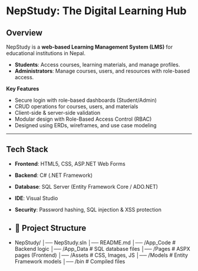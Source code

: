# NepStudy: The Digital Learning Hub

## Overview
NepStudy is a **web-based Learning Management System (LMS)** for educational institutions in Nepal.  
- **Students**: Access courses, learning materials, and manage profiles.  
- **Administrators**: Manage courses, users, and resources with role-based access.  

**Key Features**  
- Secure login with role-based dashboards (Student/Admin)  
- CRUD operations for courses, users, and materials  
- Client-side & server-side validation  
- Modular design with Role-Based Access Control (RBAC)  
- Designed using ERDs, wireframes, and use case modeling  

---

## Tech Stack
- **Frontend**: HTML5, CSS, ASP.NET Web Forms  
- **Backend**: C# (.NET Framework)  
- **Database**: SQL Server (Entity Framework Core / ADO.NET)  
- **IDE**: Visual Studio  
- **Security**: Password hashing, SQL injection & XSS protection

- ## 📂 Project Structure
- NepStudy/
│── NepStudy.sln
│── README.md
│── /App_Code # Backend logic
│── /App_Data # SQL database files
│── /Pages # ASPX pages (Frontend)
│── /Assets # CSS, Images, JS
│── /Models # Entity Framework models
│── /bin # Compiled files
